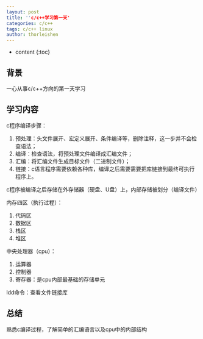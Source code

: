 ```yaml
---
layout: post
title: ''c/c++学习第一天'
categories: c/c++
tags: c/c++ linux
author: thorleishen
---
```


* content
{:toc}
## 背景

一心从事c/c++方向的第一天学习

## 学习内容

c程序编译步骤：
1. 预处理：头文件展开、宏定义展开、条件编译等，删除注释，这一步并不会检查语法；
2. 编译：检查语法，将预处理文件编译成汇编文件；
3. 汇编：将汇编文件生成目标文件（二进制文件）；
4. 链接：c语言程序需要依赖各种库，编译之后需要需要把库链接到最终可执行程序上。

c程序被编译之后存储在外存储器（硬盘、U盘）上，内部存储被划分（编译文件）

内存四区（执行过程）：
1. 代码区
2. 数据区
3. 栈区
4. 堆区

中央处理器（cpu）：
1. 运算器
2. 控制器
3. 寄存器：是cpu内部最基础的存储单元

ldd命令：查看文件链接库

## 总结

熟悉c编译过程，了解简单的汇编语言以及cpu中的内部结构